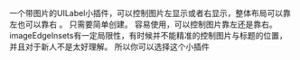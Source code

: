一个带图片的UILabel小插件，可以控制图片左显示或者右显示，整体布局可以靠左也可以靠右 。
只需要简单创建。
容易使用，可以控制图片靠左还是靠右。
imageEdgeInsets有一定局限性，有时候并不能精准的控制图片与标题的位置，并且对于新人不是太好理解。
所以你可以选择这个小插件
